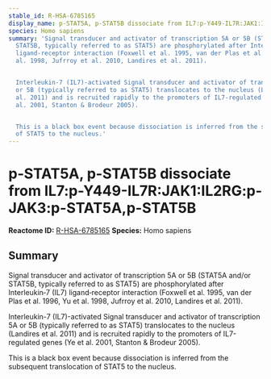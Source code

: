 ```yaml
---
stable_id: R-HSA-6785165
display_name: p-STAT5A, p-STAT5B dissociate from IL7:p-Y449-IL7R:JAK1:IL2RG:p-JAK3:p-STAT5A,p-STAT5B
species: Homo sapiens
summary: 'Signal transducer and activator of transcription 5A or 5B (STAT5A and/or
  STAT5B, typically referred to as STAT5) are phosphorylated after Interleukin‑7 (IL7)
  ligand‑receptor interaction (Foxwell et al. 1995, van der Plas et al. 1996, Yu et
  al. 1998, Jufrroy et al. 2010, Landires et al. 2011).


  Interleukin-7 (IL7)-activated Signal transducer and activator of transcription 5A
  or 5B (typically referred to as STAT5) translocates to the nucleus (Landires et
  al. 2011) and is recruited rapidly to the promoters of IL7-regulated genes (Ye et
  al. 2001, Stanton & Brodeur 2005).


  This is a black box event because dissociation is inferred from the subsequent translocation
  of STAT5 to the nucleus.'
---
```


# p-STAT5A, p-STAT5B dissociate from IL7:p-Y449-IL7R:JAK1:IL2RG:p-JAK3:p-STAT5A,p-STAT5B
**Reactome ID:** [R-HSA-6785165](https://reactome.org/content/detail/R-HSA-6785165)
**Species:** Homo sapiens

## Summary

Signal transducer and activator of transcription 5A or 5B (STAT5A and/or STAT5B, typically referred to as STAT5) are phosphorylated after Interleukin‑7 (IL7) ligand‑receptor interaction (Foxwell et al. 1995, van der Plas et al. 1996, Yu et al. 1998, Jufrroy et al. 2010, Landires et al. 2011).

Interleukin-7 (IL7)-activated Signal transducer and activator of transcription 5A or 5B (typically referred to as STAT5) translocates to the nucleus (Landires et al. 2011) and is recruited rapidly to the promoters of IL7-regulated genes (Ye et al. 2001, Stanton & Brodeur 2005).

This is a black box event because dissociation is inferred from the subsequent translocation of STAT5 to the nucleus.
